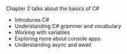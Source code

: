 Chapter 2 talks about the basics of C#

- Introduces C#
- Understanding C# grammer and vocabulary
- Working with variables
- Exploring more about console apps
- Understanding async and await